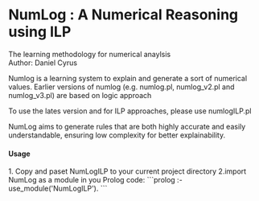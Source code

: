 # NumLog : A Numerical Reasoning using ILP
The learning methodology for numerical anaylsis <br>
Author:  Daniel Cyrus

<p>Numlog is a learning system to explain and generate a sort of numerical values. Earlier versions of numlog (e.g. numlog.pl, numlog_v2.pl and numlog_v3.pl) are based on logic approach </p>
<p>To use the lates version and for ILP approaches, please use numlogILP.pl</p>
<p>NumLog aims to generate rules that are both highly accurate and easily understandable, ensuring low complexity for better explainability.</p>
<h4>Usage</h4>
1. Copy and paset NumLogILP to your current project directory
2.import NumLog as a module in you Prolog code:
```prolog
:- use_module('NumLogILP').
```
